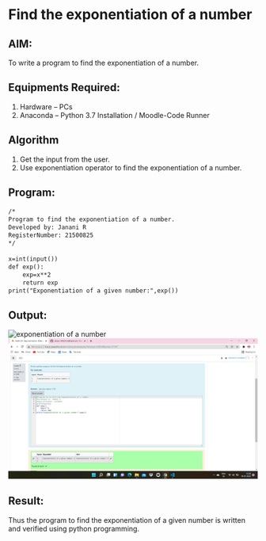 # Find the exponentiation of a number

## AIM:
To write a program to find the exponentiation of a number.

## Equipments Required:
1. Hardware – PCs
2. Anaconda – Python 3.7 Installation / Moodle-Code Runner

## Algorithm
1. Get the input from the user.
2. Use exponentiation operator to find the exponentiation of a number.

## Program:
```
/*
Program to find the exponentiation of a number.
Developed by: Janani R
RegisterNumber: 21500825
*/

x=int(input())
def exp():
    exp=x**2
    return exp
print("Exponentiation of a given number:",exp())

```

## Output:
![exponentiation of a number](expo.png)
![exponentiation of a number](exponentiation.png)

## Result:
Thus the program to find the exponentiation of a given number is written and verified using python programming.
